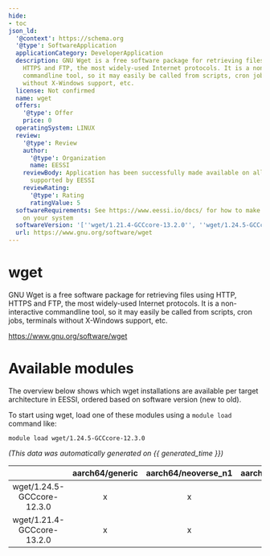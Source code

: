 ```yaml
---
hide:
- toc
json_ld:
  '@context': https://schema.org
  '@type': SoftwareApplication
  applicationCategory: DeveloperApplication
  description: GNU Wget is a free software package for retrieving files using HTTP,
    HTTPS and FTP, the most widely-used Internet protocols. It is a non-interactive
    commandline tool, so it may easily be called from scripts, cron jobs, terminals
    without X-Windows support, etc.
  license: Not confirmed
  name: wget
  offers:
    '@type': Offer
    price: 0
  operatingSystem: LINUX
  review:
    '@type': Review
    author:
      '@type': Organization
      name: EESSI
    reviewBody: Application has been successfully made available on all architectures
      supported by EESSI
    reviewRating:
      '@type': Rating
      ratingValue: 5
  softwareRequirements: See https://www.eessi.io/docs/ for how to make EESSI available
    on your system
  softwareVersion: '[''wget/1.21.4-GCCcore-13.2.0'', ''wget/1.24.5-GCCcore-12.3.0'']'
  url: https://www.gnu.org/software/wget
---
```


wget
====


GNU Wget is a free software package for retrieving files using HTTP, HTTPS and FTP, the most widely-used Internet protocols. It is a non-interactive commandline tool, so it may easily be called from scripts, cron jobs, terminals without X-Windows support, etc.

https://www.gnu.org/software/wget
# Available modules


The overview below shows which wget installations are available per target architecture in EESSI, ordered based on software version (new to old).

To start using wget, load one of these modules using a `module load` command like:

```shell
module load wget/1.24.5-GCCcore-12.3.0
```

*(This data was automatically generated on {{ generated_time }})*  

| |aarch64/generic|aarch64/neoverse_n1|aarch64/neoverse_v1|x86_64/generic|x86_64/amd/zen2|x86_64/amd/zen3|x86_64/amd/zen4|x86_64/intel/haswell|x86_64/intel/sapphirerapids|x86_64/intel/skylake_avx512|
| :---: | :---: | :---: | :---: | :---: | :---: | :---: | :---: | :---: | :---: | :---: |
|wget/1.24.5-GCCcore-12.3.0|x|x|x|x|x|x|x|x|x|x|
|wget/1.21.4-GCCcore-13.2.0|x|x|x|x|x|x|x|x|x|x|
